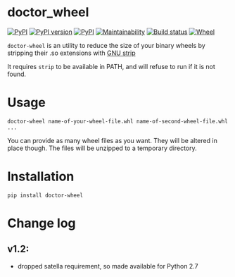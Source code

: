 doctor_wheel
============

[![PyPI](https://img.shields.io/pypi/pyversions/doctor-wheel.svg)](https://pypi.python.org/pypi/doctor-wheel)
[![PyPI version](https://badge.fury.io/py/doctor-wheel.svg)](https://badge.fury.io/py/doctor-wheel)
[![PyPI](https://img.shields.io/pypi/implementation/doctor-wheel.svg)](https://pypi.python.org/pypi/doctor-wheel)
[![Maintainability](https://api.codeclimate.com/v1/badges/657b03d115f6e001633c/maintainability)](https://codeclimate.com/github/smok-serwis/doctor-wheel/maintainability)
[![Build status](https://circleci.com/gh/smok-serwis/doctor-wheel.svg?style=shield)](https://app.circleci.com/pipelines/github/smok-serwis/doctor-wheel)
[![Wheel](https://img.shields.io/pypi/wheel/doctor-wheel.svg)](https://pypi.org/project/doctor-wheel/)

`doctor-wheel` is an utility to reduce the size of your binary wheels
by stripping their .so extensions
with [GNU strip](https://sourceware.org/binutils/docs/binutils/strip.html)

It requires `strip` to be available in PATH, and will refuse to run 
if it is not found.

# Usage

```
doctor-wheel name-of-your-wheel-file.whl name-of-second-wheel-file.whl ...
```

You can provide as many wheel files as you want. 
They will be altered in place though. The files will be unzipped to a temporary directory.

# Installation

```
pip install doctor-wheel
```

# Change log

## v1.2:

* dropped satella requirement, so made available for Python 2.7
